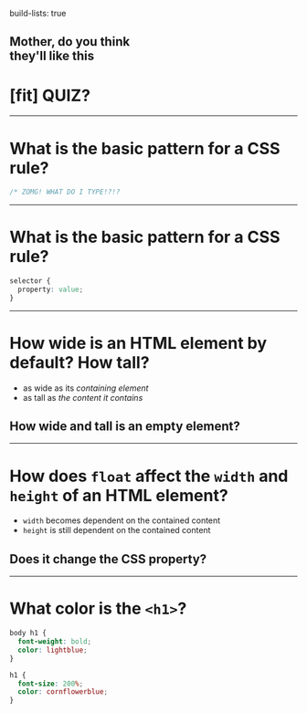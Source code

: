 build-lists: true

## Mother, do you think <br> they'll like this

# [fit] QUIZ?

---

# What is the basic pattern for a CSS rule?

```css
/* ZOMG! WHAT DO I TYPE!?!?
```
---

# What is the basic pattern for a CSS rule?

```css
selector {
  property: value;
}
```

---

# How wide is an HTML element by default? How tall?

* as wide as its _containing element_
* as tall as _the content it contains_

## How wide and tall is an empty element?

---

# How does `float` affect the `width` and `height` of an HTML element?

* `width` becomes dependent on the contained content
* `height` is still dependent on the contained content

## Does it change the CSS property?

---

# What color is the `<h1>`?

```css
body h1 {
  font-weight: bold;
  color: lightblue;
}

h1 {
  font-size: 200%;
  color: cornflowerblue;
}
```
